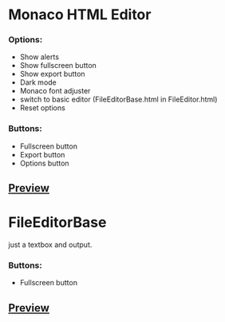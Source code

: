 # Monaco HTML Editor


### Options:
- Show alerts
- Show fullscreen button
- Show export button
- Dark mode
- Monaco font adjuster
- switch to basic editor (FileEditorBase.html in FileEditor.html)
- Reset options

### Buttons:
- Fullscreen button
- Export button
- Options button

[Preview](https://github.com/Kaleb1583/editor/blob/main/p/FileEditor.png)
---

# FileEditorBase

just a textbox and output.

### Buttons:
- Fullscreen button

[Preview]()
---
